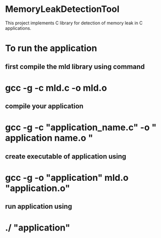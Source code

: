# MemoryLeakDetectionTool
This project implements C library for detection of memory leak in C applications.

# To run the application 
## first compile the mld library using command 
 # gcc -g -c mld.c -o mld.o
## compile your application 
  # gcc -g -c "application_name.c" -o " application name.o "
## create executable of  application using 
  # gcc -g -o "application" mld.o "application.o"
  ## run application using
  # ./ "application"
 
